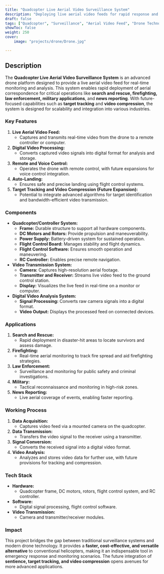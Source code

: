```yaml
---
title: "Quadcopter Live Aerial Video Surveillance System"
description: "Deploying live aerial video feeds for rapid response and digital video analysis."
draft: false
tags: ["Quadcopter", "Surveillance", "Aerial Video Feed", "Drone Technology", "Target Tracking"]
showToc: false
weight: 250
cover:
    image: "projects/drone/Drone.jpg"

--- 
```


## Description

The **Quadcopter Live Aerial Video Surveillance System** is an advanced drone platform designed to provide a live aerial video feed for real-time monitoring and analysis. This system enables rapid deployment of aerial correspondence for critical operations like **search and rescue, firefighting, law enforcement, military applications**, and **news reporting**. With future-focused capabilities such as **target tracking** and **video compression**, the system is designed for scalability and integration into various industries.

### **Key Features**
1. **Live Aerial Video Feed:**
   - Captures and transmits real-time video from the drone to a remote controller or computer.
2. **Digital Video Processing:**
   - Converts captured video signals into digital format for analysis and storage.
3. **Remote and Voice Control:**
   - Operates the drone with remote control, with future expansions for voice control integration.
4. **Auto-Landing:**
   - Ensures safe and precise landing using flight control systems.
5. **Target Tracking and Video Compression (Future Expansion):**
   - Potential to integrate advanced algorithms for target identification and bandwidth-efficient video transmission.

### **Components**
- **Quadcopter/Controller System:**
  - **Frame:** Durable structure to support all hardware components.
  - **DC Motors and Rotors:** Provide propulsion and maneuverability.
  - **Power Supply:** Battery-driven system for sustained operation.
  - **Flight Control Board:** Manages stability and flight dynamics.
  - **Flight Control Software:** Ensures smooth operation and maneuvering.
  - **RC Controller:** Enables precise remote navigation.
- **Video Transmission System:**
  - **Camera:** Captures high-resolution aerial footage.
  - **Transmitter and Receiver:** Streams live video feed to the ground control station.
  - **Display:** Visualizes the live feed in real-time on a monitor or computer.
- **Digital Video Analysis System:**
  - **Signal Processing:** Converts raw camera signals into a digital format.
  - **Video Output:** Displays the processed feed on connected devices.

### **Applications**
1. **Search and Rescue:**
   - Rapid deployment in disaster-hit areas to locate survivors and assess damage.
2. **Firefighting:**
   - Real-time aerial monitoring to track fire spread and aid firefighting strategies.
3. **Law Enforcement:**
   - Surveillance and monitoring for public safety and criminal investigations.
4. **Military:**
   - Tactical reconnaissance and monitoring in high-risk zones.
5. **News Reporting:**
   - Live aerial coverage of events, enabling faster reporting.

### **Working Process**
1. **Data Acquisition:**
   - Captures video feed via a mounted camera on the quadcopter.
2. **Data Transmission:**
   - Transfers the video signal to the receiver using a transmitter.
3. **Signal Conversion:**
   - Converts the received signal into a digital video format.
4. **Video Analysis:**
   - Analyzes and stores video data for further use, with future provisions for tracking and compression.

### **Tech Stack**
- **Hardware:**
  - Quadcopter frame, DC motors, rotors, flight control system, and RC controller.
- **Software:**
  - Digital signal processing, flight control software.
- **Video Transmission:**
  - Camera and transmitter/receiver modules.

### **Impact**
This project bridges the gap between traditional surveillance systems and modern drone technology. It provides a **faster, cost-effective, and versatile alternative** to conventional helicopters, making it an indispensable tool in emergency response and monitoring scenarios. The future integration of **sentience, target tracking, and video compression** opens avenues for more advanced applications.
